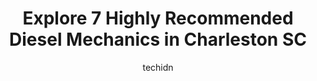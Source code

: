 ---
layout: ampstory
image: https://images.unsplash.com/photo-1508048236731-b5ef91f7840c?ixlib=rb-4.0.3&ixid=MnwxMjA3fDB8MHxwaG90by1wYWdlfHx8fGVufDB8fHx8&auto=format&fit=crop&w=640&h=853&q=80
author: techidn
featured: false
description: Looking for reliable and skilled Diesel Mechanic in Charleston SC, USA? Your search ends here with the 7 best Diesel Mechanic in town. With their expertise and commitment to delivering excep
title: Explore 7 Highly Recommended Diesel Mechanics in Charleston SC
cover:
   title: Explore 7 Highly Recommended Diesel Mechanics in Charleston SC
   subtitle: Rickpate
   background: https://images.unsplash.com/photo-1508048236731-b5ef91f7840c?ixlib=rb-4.0.3&ixid=MnwxMjA3fDB8MHxwaG90by1wYWdlfHx8fGVufDB8fHx8&auto=format&fit=crop&w=640&h=853&q=80

pages: 
 - layout: thirds
   top: <h1>#1 Palmetto Diesel And Performance</h1>
   bottom: "<p>Went in to replace heads. Around 12k.  100 miles later truck catches on fire, and told I need a new emissions filter. Offered to do it at a discount.....No thanks.They ma</p>"
   background: https://www.knot35.com/toplist/wp-content/uploads/2023/06/best-diesel-mechanic-1-in-charleston-sc-1685836034.jpeg
   backgroundblur: true
 - layout: thirds
   top: <h1>#2 General Diesel</h1>
   bottom: "<p>2150 Iron Rod Ct, North Charleston, SC 29406, United States</p>"
   background: https://www.knot35.com/toplist/wp-content/uploads/2023/06/best-diesel-mechanic-2-in-charleston-sc-1685836034.jpeg
   cta:
      link: https://www.knot35.com/toplist/explore-7-highly-recommended-diesel-mechanics-in-charleston-sc/
      text: Explore 7 Highly Recommended Diesel Mechanics in Charleston SC
 - layout: thirds
   top: <h1>#3 Heavy Equipment Repairs Charleston</h1>
   bottom: "<p>170 Meeting St Suite 110, Charleston, SC 29401, United States</p>"
   background: https://www.knot35.com/toplist/wp-content/uploads/2023/06/best-diesel-mechanic-3-in-charleston-sc-1685836035.jpeg
   cta:
      link: https://www.knot35.com/toplist/explore-7-highly-recommended-diesel-mechanics-in-charleston-sc/
      text: Explore 7 Highly Recommended Diesel Mechanics in Charleston SC
 - layout: thirds
   top: <h1>#4 G & S Truck Repair Inc</h1>
   bottom: "<p>6690 Jet Park Rd, North Charleston, SC 29406, United States</p>"
   background: https://images.unsplash.com/photo-1615749413727-825b59a857b5?ixlib=rb-4.0.3&ixid=MnwxMjA3fDB8MHxwaG90by1wYWdlfHx8fGVufDB8fHx8&auto=format&fit=crop&w=640&h=853&q=80
   cta:
      link: https://www.knot35.com/toplist/explore-7-highly-recommended-diesel-mechanics-in-charleston-sc/
      text: Explore 7 Highly Recommended Diesel Mechanics in Charleston SC
 - layout: thirds
   top: <h1>#5 Hydrick Service</h1>
   bottom: "<p>3308 Biedler St, Charleston, SC 29418, United States</p>"
   background: https://images.unsplash.com/photo-1533998839656-76f5e4b2bccb?ixlib=rb-4.0.3&ixid=MnwxMjA3fDB8MHxwaG90by1wYWdlfHx8fGVufDB8fHx8&auto=format&fit=crop&w=640&h=853&q=80
   cta:
      link: https://www.knot35.com/toplist/explore-7-highly-recommended-diesel-mechanics-in-charleston-sc/
      text: Explore 7 Highly Recommended Diesel Mechanics in Charleston SC
 - layout: thirds
   top: <h1>#6 Hanahan Automotive & Truck Services</h1>
   bottom: "<p>1267 Dickson Ave, Hanahan, SC 29410, United States</p>"
   background: https://images.unsplash.com/photo-1561679660-d00ee1e0dc8e?ixlib=rb-4.0.3&ixid=MnwxMjA3fDB8MHxwaG90by1wYWdlfHx8fGVufDB8fHx8&auto=format&fit=crop&w=640&h=853&q=80
   cta:
      link: https://www.knot35.com/toplist/explore-7-highly-recommended-diesel-mechanics-in-charleston-sc/
      text: Explore 7 Highly Recommended Diesel Mechanics in Charleston SC
 - layout: thirds
   top: <h1>#7 Marine Diesel, Inc.</h1>
   bottom: "<p>3575 Meeting Street Rd, Charleston, SC 29405, United States</p>"
   background: https://images.unsplash.com/photo-1553949345-eb786bb3f7ba?ixlib=rb-4.0.3&ixid=MnwxMjA3fDB8MHxwaG90by1wYWdlfHx8fGVufDB8fHx8&auto=format&fit=crop&w=640&h=853&q=80
   cta:
      link: https://www.knot35.com/toplist/explore-7-highly-recommended-diesel-mechanics-in-charleston-sc/
      text: Explore 7 Highly Recommended Diesel Mechanics in Charleston SC
 - layout: thirds
   middle: Continue reading...
   background: https://images.unsplash.com/photo-1524169358666-79f22534bc6e?ixlib=rb-4.0.3&ixid=MnwxMjA3fDB8MHxwaG90by1wYWdlfHx8fGVufDB8fHx8&auto=format&fit=crop&w=640&h=853&q=80
   cta:
      link: https://www.knot35.com/toplist/explore-7-highly-recommended-diesel-mechanics-in-charleston-sc/
      text: Explore 7 Highly Recommended Diesel Mechanics in Charleston SC
      
---